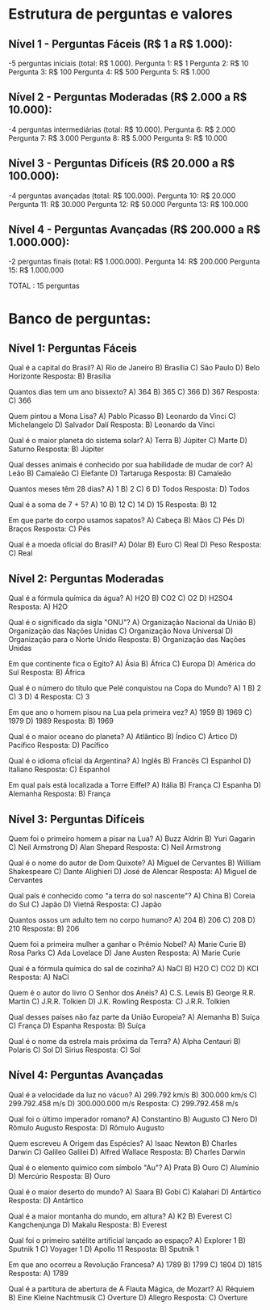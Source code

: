 # **Estrutura de perguntas e valores**

## Nível 1 - Perguntas Fáceis (R$ 1 a R$ 1.000):

-5 perguntas iniciais (total: R$ 1.000).
Pergunta 1: R$ 1
Pergunta 2: R$ 10
Pergunta 3: R$ 100
Pergunta 4: R$ 500
Pergunta 5: R$ 1.000

## Nível 2 - Perguntas Moderadas (R$ 2.000 a R$ 10.000):

-4 perguntas intermediárias (total: R$ 10.000).
Pergunta 6: R$ 2.000
Pergunta 7: R$ 3.000
Pergunta 8: R$ 5.000
Pergunta 9: R$ 10.000

## Nível 3 - Perguntas Difíceis (R$ 20.000 a R$ 100.000):

-4 perguntas avançadas (total: R$ 100.000).
Pergunta 10: R$ 20.000
Pergunta 11: R$ 30.000
Pergunta 12: R$ 50.000
Pergunta 13: R$ 100.000

## Nível 4 - Perguntas Avançadas (R$ 200.000 a R$ 1.000.000):

-2 perguntas finais (total: R$ 1.000.000).
Pergunta 14: R$ 200.000
Pergunta 15: R$ 1.000.000

TOTAL : 15 perguntas


# Banco de perguntas:

## Nível 1: Perguntas Fáceis

Qual é a capital do Brasil?
A) Rio de Janeiro
B) Brasília
C) São Paulo
D) Belo Horizonte
Resposta: B) Brasília

Quantos dias tem um ano bissexto?
A) 364
B) 365
C) 366
D) 367
Resposta: C) 366

Quem pintou a Mona Lisa?
A) Pablo Picasso
B) Leonardo da Vinci
C) Michelangelo
D) Salvador Dalí
Resposta: B) Leonardo da Vinci

Qual é o maior planeta do sistema solar?
A) Terra
B) Júpiter
C) Marte
D) Saturno
Resposta: B) Júpiter

Qual desses animais é conhecido por sua habilidade de mudar de cor?
A) Leão
B) Camaleão
C) Elefante
D) Tartaruga
Resposta: B) Camaleão

Quantos meses têm 28 dias?
A) 1
B) 2
C) 6
D) Todos
Resposta: D) Todos

Qual é a soma de 7 + 5?
A) 10
B) 12
C) 14
D) 15
Resposta: B) 12

Em que parte do corpo usamos sapatos?
A) Cabeça
B) Mãos
C) Pés
D) Braços
Resposta: C) Pés

Qual é a moeda oficial do Brasil?
A) Dólar
B) Euro
C) Real
D) Peso
Resposta: C) Real

## Nível 2: Perguntas Moderadas

Qual é a fórmula química da água?
A) H2O
B) CO2
C) O2
D) H2SO4
Resposta: A) H2O

Qual é o significado da sigla "ONU"?
A) Organização Nacional da União
B) Organização das Nações Unidas
C) Organização Nova Universal
D) Organização para o Norte Unido
Resposta: B) Organização das Nações Unidas

Em que continente fica o Egito?
A) Ásia
B) África
C) Europa
D) América do Sul
Resposta: B) África

Qual é o número do título que Pelé conquistou na Copa do Mundo?
A) 1
B) 2
C) 3
D) 4
Resposta: C) 3

Em que ano o homem pisou na Lua pela primeira vez?
A) 1959
B) 1969
C) 1979
D) 1989
Resposta: B) 1969

Qual é o maior oceano do planeta?
A) Atlântico
B) Índico
C) Ártico
D) Pacífico
Resposta: D) Pacífico

Qual é o idioma oficial da Argentina?
A) Inglês
B) Francês
C) Espanhol
D) Italiano
Resposta: C) Espanhol


Em qual país está localizada a Torre Eiffel?
A) Itália
B) França
C) Espanha
D) Alemanha
Resposta: B) França

## Nível 3: Perguntas Difíceis

Quem foi o primeiro homem a pisar na Lua?
A) Buzz Aldrin
B) Yuri Gagarin
C) Neil Armstrong
D) Alan Shepard
Resposta: C) Neil Armstrong

Qual é o nome do autor de Dom Quixote?
A) Miguel de Cervantes
B) William Shakespeare
C) Dante Alighieri
D) José de Alencar
Resposta: A) Miguel de Cervantes

Qual país é conhecido como "a terra do sol nascente"?
A) China
B) Coreia do Sul
C) Japão
D) Vietnã
Resposta: C) Japão

Quantos ossos um adulto tem no corpo humano?
A) 204
B) 206
C) 208
D) 210
Resposta: B) 206

Quem foi a primeira mulher a ganhar o Prêmio Nobel?
A) Marie Curie
B) Rosa Parks
C) Ada Lovelace
D) Jane Austen
Resposta: A) Marie Curie

Qual é a fórmula química do sal de cozinha?
A) NaCl
B) H2O
C) CO2
D) KCl
Resposta: A) NaCl

Quem é o autor do livro O Senhor dos Anéis?
A) C.S. Lewis
B) George R.R. Martin
C) J.R.R. Tolkien
D) J.K. Rowling
Resposta: C) J.R.R. Tolkien

Qual desses países não faz parte da União Europeia?
A) Alemanha
B) Suíça
C) França
D) Espanha
Resposta: B) Suíça

Qual é o nome da estrela mais próxima da Terra?
A) Alpha Centauri
B) Polaris
C) Sol
D) Sirius
Resposta: C) Sol

## Nível 4: Perguntas Avançadas

Qual é a velocidade da luz no vácuo?
A) 299.792 km/s
B) 300.000 km/s
C) 299.792.458 m/s
D) 300.000.000 m/s
Resposta: C) 299.792.458 m/s

Qual foi o último imperador romano?
A) Constantino
B) Augusto
C) Nero
D) Rômulo Augusto
Resposta: D) Rômulo Augusto

Quem escreveu A Origem das Espécies?
A) Isaac Newton
B) Charles Darwin
C) Galileo Galilei
D) Alfred Wallace
Resposta: B) Charles Darwin

Qual é o elemento químico com símbolo "Au"?
A) Prata
B) Ouro
C) Alumínio
D) Mercúrio
Resposta: B) Ouro

Qual é o maior deserto do mundo?
A) Saara
B) Gobi
C) Kalahari
D) Antártico
Resposta: D) Antártico

Qual é a maior montanha do mundo, em altura?
A) K2
B) Everest
C) Kangchenjunga
D) Makalu
Resposta: B) Everest

Qual foi o primeiro satélite artificial lançado ao espaço?
A) Explorer 1
B) Sputnik 1
C) Voyager 1
D) Apollo 11
Resposta: B) Sputnik 1

Em que ano ocorreu a Revolução Francesa?
A) 1789
B) 1799
C) 1804
D) 1815
Resposta: A) 1789

Qual é a partitura de abertura de A Flauta Mágica, de Mozart?
A) Réquiem
B) Eine Kleine Nachtmusik
C) Overture
D) Allegro
Resposta: C) Overture



